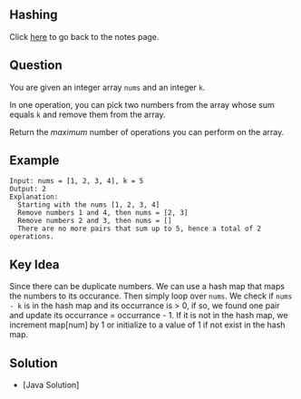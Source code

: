 ## Hashing
Click [here](../notes.md) to go back to the notes page.

## Question
You are given an integer array ```nums``` and an integer ```k```.

In one operation, you can pick two numbers from the array whose sum equals ```k``` and remove them from the array.

Return the *maximum* number of operations you can perform on the array.

## Example
```
Input: nums = [1, 2, 3, 4], k = 5
Output: 2
Explanation:
  Starting with the nums [1, 2, 3, 4]
  Remove numbers 1 and 4, then nums = [2, 3]
  Remove numbers 2 and 3, then nums = []
  There are no more pairs that sum up to 5, hence a total of 2 operations.
```

## Key Idea
Since there can be duplicate numbers. We can use a hash map that maps the numbers to its occurance. Then simply loop over ```nums```. We check if ```nums - k``` is in the hash map and its occurrance is > 0, if so, we found one pair and update its occurrance = occurrance - 1. If it is not in the hash map, we increment map[num] by 1 or initialize to a value of 1 if not exist in the hash map. 

## Solution
- [Java Solution]